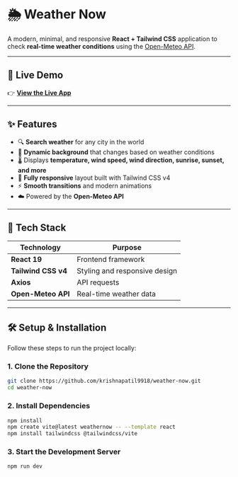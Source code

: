 # 🌦️ Weather Now

A modern, minimal, and responsive **React + Tailwind CSS** application to check **real-time weather conditions** using the [Open-Meteo API](https://open-meteo.com/).

---

## 🔗 Live Demo

👉 **[View the Live App](https://weatherhai.netlify.app/)**

---

## ✨ Features

- 🔍 **Search weather** for any city in the world  
- 🎨 **Dynamic background** that changes based on weather conditions  
- 🌡️ Displays **temperature, wind speed, wind direction, sunrise, sunset, and more**  
- 📱 **Fully responsive** layout built with Tailwind CSS v4  
- ⚡ **Smooth transitions** and modern animations  
- ☁️ Powered by the **Open-Meteo API**

---

## 🧠 Tech Stack

| Technology | Purpose |
|-------------|----------|
| **React 19** | Frontend framework |
| **Tailwind CSS v4** | Styling and responsive design |
| **Axios** | API requests |
| **Open-Meteo API** | Real-time weather data |

---

## 🛠️ Setup & Installation

Follow these steps to run the project locally:

### 1. Clone the Repository
```bash
git clone https://github.com/krishnapatil9918/weather-now.git
cd weather-now
```

### 2. Install Dependencies
```bash
npm install
npm create vite@latest weathernow -- --template react
npm install tailwindcss @tailwindcss/vite
```

### 3. Start the Development Server
```bash
npm run dev
```


